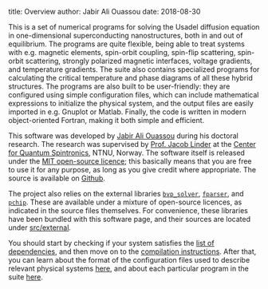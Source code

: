 title:  Overview
author: Jabir Ali Ouassou
date:   2018-08-30

This is a set of numerical programs for solving the Usadel diffusion equation in one-dimensional superconducting nanostructures, both in and out of equilibrium.
The programs are quite flexible, being able to treat systems with e.g. magnetic elements, spin-orbit coupling, spin-flip scattering, spin-orbit scattering, strongly polarized magnetic interfaces, voltage gradients, and temperature gradients.
The suite also contains specialized programs for calculating the critical temperature and phase diagrams of all these hybrid structures.
The programs are also built to be user-friendly: they are configured using simple configuration files, which can include mathematical expressions to initialize the physical system, and the output files are easily imported in e.g. Gnuplot or Matlab.
Finally, the code is written in modern object-oriented Fortran, making it both simple and efficient.

This software was developed by [Jabir Ali Ouassou](https://github.com/jabirali) during his doctoral research.
The research was supervised by [Prof. Jacob Linder](https://folk.ntnu.no/jacobrun/) at the [Center for Quantum Spintronics](https://www.ntnu.edu/quspin), NTNU, Norway.
The software itself is released under the [MIT open-source licence](https://github.com/jabirali/DoctorCode/blob/master/LICENSE.md);
this basically means that you are free to use it for any purpose, as long as you give credit where appropriate.
The source is available on [Github](https://github.com/jabirali/DoctorCode).

The project also relies on the external libraries [`bvp_solver`](http://cs.stmarys.ca/~muir/BVP_SOLVER_Webpage.shtml), [`fparser`](http://fparser.sourceforge.net/), and [`pchip`](https://people.sc.fsu.edu/~jburkardt/f_src/pchip/pchip.html).
These are available under a mixture of open-source licences, as indicated in the source files themselves.
For convenience, these libraries have been bundled with this software page, and their sources are located under [src/external](https://github.com/jabirali/DoctorCode/tree/master/src/external).

You should start by checking if your system satisfies the [list of dependencies](01-dependencies.html), and then move on to the [compilation instructions](02-compilation.html).
After that, you can learn about the format of the configuration files used to describe relevant physical systems [here](03-config/index.html), and about each particular program in the suite [here](04-programs/index.html).


